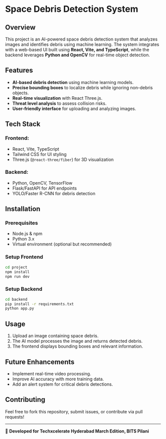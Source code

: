 # Space Debris Detection System

## Overview
This project is an AI-powered space debris detection system that analyzes images and identifies debris using machine learning. The system integrates with a web-based UI built using **React, Vite, and TypeScript**, while the backend leverages **Python and OpenCV** for real-time object detection. 

## Features
- **AI-based debris detection** using machine learning models.
- **Precise bounding boxes** to localize debris while ignoring non-debris objects.
- **Real-time visualization** with React Three.js.
- **Threat level analysis** to assess collision risks.
- **User-friendly interface** for uploading and analyzing images.

## Tech Stack
### Frontend:
- React, Vite, TypeScript
- Tailwind CSS for UI styling
- Three.js (`@react-three/fiber`) for 3D visualization

### Backend:
- Python, OpenCV, TensorFlow
- Flask/FastAPI for API endpoints
- YOLO/Faster R-CNN for debris detection

## Installation
### Prerequisites
- Node.js & npm
- Python 3.x
- Virtual environment (optional but recommended)

### Setup Frontend
```sh
cd project
npm install
npm run dev
```

### Setup Backend
```sh
cd backend
pip install -r requirements.txt
python app.py
```

## Usage
1. Upload an image containing space debris.
2. The AI model processes the image and returns detected debris.
3. The frontend displays bounding boxes and relevant information.

## Future Enhancements
- Implement real-time video processing.
- Improve AI accuracy with more training data.
- Add an alert system for critical debris detections.

## Contributing
Feel free to fork this repository, submit issues, or contribute via pull requests!

---
🚀 **Developed for Techxcelerate Hyderabad March Edition, BITS Pilani**

